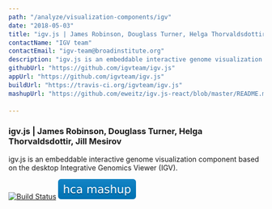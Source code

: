 ```yaml
---
path: "/analyze/visualization-components/igv"
date: "2018-05-03"
title: "igv.js | James Robinson, Douglass Turner, Helga Thorvaldsdottir, Jill Mesirov"
contactName: "IGV team"
contactEmail: "igv-team@broadinstitute.org"
description: "igv.js is an embeddable interactive genome visualization component based on the desktop Integrative Genomics Viewer (IGV)."
githubUrl: "https://github.com/igvteam/igv.js"
appUrl: "https://github.com/igvteam/igv.js"
buildUrl: "https://travis-ci.org/igvteam/igv.js"
mashupUrl: "https://github.com/eweitz/igv.js-react/blob/master/README.md#igvjs-in-react"

---
```


### igv.js | James Robinson, Douglass Turner, Helga Thorvaldsdottir, Jill Mesirov

igv.js is an embeddable interactive genome visualization component based on the desktop Integrative Genomics Viewer (IGV).

[![Build Status](https://travis-ci.org/igvteam/igv.js.svg?branch=master)](https://travis-ci.org/igvteam/igv.js)
[![Mashup](../_images/mashup.svg)](https://github.com/eweitz/igv.js-react/blob/master/README.md#igvjs-in-react)
